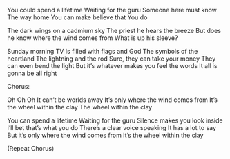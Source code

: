 You could spend a lifetime
Waiting for the guru
Someone here must know
The way home
You can make believe that
You do

The dark wings on a cadmium sky
The priest he hears the breeze
But does he know where the wind comes from
What is up his sleeve?

Sunday morning TV
Is filled with flags and God
The symbols of the heartland
The lightning and the rod
Sure, they can take your money
They can even bend the light
But it’s whatever makes you feel the words
It all is gonna be all right

Chorus:

Oh Oh Oh
It can’t be worlds away
It’s only where the wind comes from
It’s the wheel within the clay
The wheel within the clay

You can spend a lifetime
Waiting for the guru
Silence makes you look inside
I’ll bet that’s what you do
There’s a clear voice speaking
It has a lot to say
But it’s only where the wind comes from
It’s the wheel within the clay

(Repeat Chorus)
